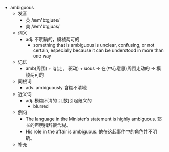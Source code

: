 - ambiguous
  - 发音
    - 英 /æm'bɪgjuəs/
    - 美 /æm'bɪɡjuəs/
  - 词义
    - adj. 不明确的，模棱两可的
      - something that is ambiguous is unclear, confusing, or not certain, especially because it can be understood in more than one way
  - 记忆
    - amb(周围) + ig(走， 驱动) + uous → 在(中心意思)周围走动的 → 模棱两可的
  - 同根词
    - adv. ambiguously 含糊不清地
  - 近义词
    - adj. 模糊不清的；[数]引起歧义的
      - blurred
  - 例句
    - The language in the Minister’s statement is highly ambiguous. 部长的声明措辞很含糊。
    - His role in the affair is ambiguous. 他在这起事件中的角色并不明确。
  - 补充